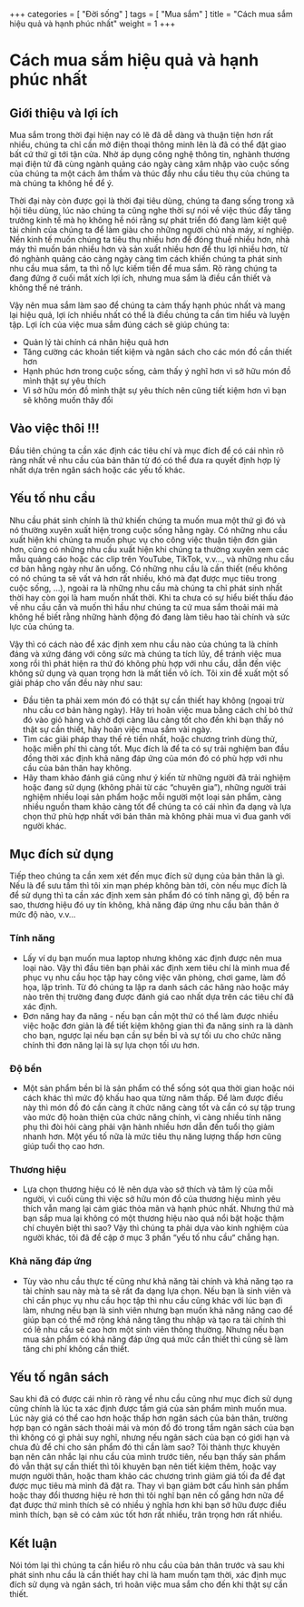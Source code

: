 +++
categories = [
"Đời sống"
]
tags = [
"Mua sắm"
]
title = "Cách mua sắm hiệu quả và hạnh phúc nhất"
weight = 1
+++

# Cách mua sắm hiệu quả và hạnh phúc nhất

## Giới thiệu và lợi ích

Mua sắm trong thời đại hiện nay có lẽ đã dễ dàng và thuận tiện hơn rất nhiều, chúng ta chỉ cần mở điện thoại thông minh
lên là đã có thể đặt giao bất cứ thứ gì tới tận cửa. Nhờ áp dụng công nghệ thông tin, nghành thương mại điện tử đã cùng
ngành quảng cáo ngày càng xâm nhập vào cuộc sống của chúng ta một cách âm thầm và thúc đẩy nhu cầu tiêu thụ của chúng ta
mà chúng ta không hề để ý.

Thời đại này còn được gọi là thời đại tiêu dùng, chúng ta đang sống trong xã hội tiêu dùng, lúc nào chúng ta cũng nghe
thời sự nói về việc thúc đẩy tăng trưởng kinh tế mà họ không hề nói rằng sự phát triển đó đang làm kiệt quệ tài chính
của chúng ta để làm giàu cho những người chủ nhà máy, xí nghiệp. Nền kinh tế muốn chúng ta tiêu thụ nhiều hơn để đóng
thuế nhiều hơn, nhà máy thì muốn bán nhiều hơn và sản xuất nhiều hơn để thu lợi nhiều hơn, từ đó nghành quảng cáo càng
ngày càng tìm cách khiến chúng ta phát sinh nhu cầu mua sắm, ta thì nỗ lực kiếm tiền để mua sắm. Rõ ràng chúng ta đang
đứng ở cuối mắt xích lợi ích, nhưng mua sắm là điều cần thiết và không thể né tránh.

Vậy nên mua sắm làm sao để chúng ta cảm thấy hạnh phúc nhất và mang lại hiệu quả, lợi ích nhiều nhất có thể là điều
chúng ta cần tìm hiểu và luyện tập. Lợi ích của việc mua sắm đúng cách sẽ giúp chúng ta:

* Quản lý tài chính cá nhân hiệu quả hơn
* Tăng cường các khoản tiết kiệm và ngân sách cho các món đồ cần thiết hơn
* Hạnh phúc hơn trong cuộc sống, cảm thấy ý nghĩ hơn vì sở hữu món đồ mình thật sự yêu thích
* Vì sở hữu món đồ mình thật sự yêu thích nên cũng tiết kiệm hơn vì bạn sẽ không muốn thây đổi

## Vào việc thôi !!!

Đầu tiên chúng ta cần xác định các tiêu chí và mục đích để có cái nhìn rõ ràng nhất về nhu cầu của bản thân từ đó có thể
đưa ra quyết định hợp lý nhất dựa trên ngân sách hoặc các yếu tố khác.

## Yếu tố nhu cầu

Nhu cầu phát sinh chính là thứ khiến chúng ta muốn mua một thứ gì đó và nó thường xuyên xuất hiện trong cuộc sống hằng
ngày. Có những nhu cầu xuất hiện khi chúng ta muốn phục vụ cho công việc thuận tiện đơn giản hơn, cũng có những nhu cầu
xuất hiện khi chúng ta thường xuyên xem các mẫu quảng cáo hoặc các clip trên YouTube, TikTok, v.v…, và những nhu cầu cơ
bản hằng ngày như ăn uống. Có những nhu cầu là cần thiết (nếu không có nó chúng ta sẽ vất vả hơn rất nhiều, khó mà đạt
được mục tiêu trong cuộc sống, …), ngoài ra là những nhu cầu mà chúng ta chỉ phát sinh nhất thời hay còn gọi là ham muốn
nhất thời. Khi ta chưa có sự hiểu biết thấu đáo về nhu cầu cần và muốn thì hầu như chúng ta cứ mua sắm thoải mái mà
không hề biết rằng những hành động đó đang làm tiêu hao tài chính và sức lực của chúng ta.

Vậy thì có cách nào để xác định xem nhu cầu nào của chúng ta là chính đáng và xứng đáng với công sức mà chúng ta tích
lũy, để tránh việc mua xong rồi thì phát hiện ra thứ đó không phù hợp với nhu cầu, dẫn đến việc không sử dụng và quan
trọng hơn là mất tiền vô ích. Tôi xin đề xuất một số giải pháp cho vấn đều này như sau:

* Đầu tiên ta phải xem món đó có thật sự cần thiết hay không (ngoại trừ nhu cầu cơ bản hàng ngày). Hãy trì hoãn việc mua
  bằng cách chỉ bỏ thứ đó vào giỏ hàng và chờ đợi càng lâu càng tốt cho đến khi bạn thấy nó thật sự cần thiết, hãy hoãn
  việc mua sắm vài ngày.
* Tìm các giải pháp thay thế rẻ tiền nhất, hoặc chương trình dùng thử, hoặc miễn phí thì càng tốt. Mục đích là để ta có
  sự trải nghiệm ban đầu đồng thời xác định khả năng đáp ứng của món đó có phù hợp với nhu cầu của bản thân hay không.
* Hãy tham khảo đánh giá cũng như ý kiến từ những người đã trải nghiệm hoặc đang sử dụng (không phải từ các “chuyên
  gia”), những người trải nghiệm nhiều loại sản phẩm hoặc mỗi người một loại sản phẩm, càng nhiều nguồn tham khảo càng
  tốt để chúng ta có cái nhìn đa dạng và lựa chọn thứ phù hợp nhất với bản thân mà không phải mua vì đua ganh với người
  khác.

## Mục đích sử dụng

Tiếp theo chúng ta cần xem xét đến mục đích sử dụng của bản thân là gì. Nếu là để sưu tầm thì tôi xin mạn phép không bàn
tới, còn nếu mục đích là để sử dụng thì ta cần xác định xem sản phẩm đó có tính năng gì, độ bền ra sao, thương hiệu đó
uy tín không, khả năng đáp ứng nhu cầu bản thân ở mức độ nào, v.v…

### Tính năng

* Lấy ví dụ bạn muốn mua laptop nhưng không xác định được nên mua loại nào. Vậy thì đầu tiên bạn phải xác định xem
  tiêu chí là mình mua để phục vụ nhu cầu học tập hay công việc văn phòng, chơi game, làm đồ họa, lập trình. Từ đó
  chúng ta lập ra danh sách các hãng nào hoặc máy nào trên thị trường đang được đánh giá cao nhất dựa trên các tiêu
  chí đã xác định.
* Đơn năng hay đa năng - nếu bạn cần một thứ có thể làm được nhiều việc hoặc đơn giản là để tiết kiệm không gian thì
  đa năng sinh ra là dành cho bạn, ngược lại nếu bạn cần sự bền bỉ và sự tối ưu cho chức năng chính thì đơn năng lại
  là sự lựa chọn tối ưu hơn.

### Độ bền

* Một sản phẩm bền bỉ là sản phẩm có thể sống sót qua thời gian hoặc nói cách khác thì mức độ khấu hao qua từng năm
  thấp. Để làm được điều này thì món đồ đó cần càng ít chức năng càng tốt và cần có sự tập trung vào mức độ hoàn
  thiện của chức năng chính, vì càng nhiều tính năng phụ thì đòi hỏi càng phải vận hành nhiều hơn dẫn đến tuổi thọ
  giảm nhanh hơn. Một yếu tố nữa là mức tiêu thụ năng lượng thấp hơn cũng giúp tuổi thọ cao hơn.

### Thương hiệu

* Lựa chọn thương hiệu có lẽ nên dựa vào sở thích và tâm lý của mỗi người, vì cuối cùng thì việc sở hữu món đồ của
  thương hiệu mình yêu thích vẫn mang lại cảm giác thỏa mãn và hạnh phúc nhất. Nhưng thứ mà bạn sắp mua lại không có
  một thương hiệu nào quá nổi bật hoặc thậm chí chuyên biệt thì sao? Vậy thì chúng ta phải dựa vào kinh nghiệm của
  người khác, tôi đã đề cập ở mục 3 phần “yếu tố nhu cầu“ chẳng hạn.

### Khả năng đáp ứng

* Tùy vào nhu cầu thực tế cũng như khả năng tài chính và khả năng tạo ra tài chính sau này mà ta sẽ rất đa dạng lựa
  chọn. Nếu bạn là sinh viên và chỉ cần phục vụ nhu cầu học tập thì nhu cầu cũng khác với lúc bạn đi làm, nhưng nếu
  bạn là sinh viên nhưng bạn muốn khả năng nâng cao để giúp bạn có thể mở rộng khả năng tăng thu nhập và tạo ra tài
  chính thì có lẽ nhu cầu sẽ cao hơn một sinh viên thông thường. Nhưng nếu bạn mua sản phẩm có khả năng đáp ứng quá
  mức cần thiết thì cũng sẽ làm tăng chi phí không cần thiết.

## Yếu tố ngân sách

Sau khi đã có được cái nhìn rõ ràng về nhu cầu cũng như mục đích sử dụng cũng chính là lúc ta xác định được tầm giá của
sản phẩm mình muốn mua. Lúc này giá có thể cao hơn hoặc thấp hơn ngân sách của bản thân, trường hợp bạn có ngân sách
thoải mái và món đồ đó trong tầm ngân sách của bạn thì không có gì phải suy nghĩ, nhưng nếu ngân sách của bạn có giới
hạn và chưa đủ để chi cho sản phẩm đó thì cần làm sao? Tôi thành thực khuyên bạn nên cân nhắc lại nhu cầu của mình trước
tiên, nếu bạn thấy sản phẩm đó vẫn thật sự cần thiết thì tôi khuyên bạn nên tiết kiệm thêm, hoặc vay mượn người thân,
hoặc tham khảo các chương trình giảm giá tối đa để đạt được mục tiêu mà mình đã đặt ra. Thay vì bạn giảm bớt cấu hình
sản phẩm hoặc thay đổi thương hiệu rẻ hơn thì tôi nghĩ bạn nên cố gắng hơn nữa để đạt được thứ mình thích sẽ có nhiều ý
nghĩa hơn khi bạn sở hữu được điều mình thích, bạn sẽ có cảm xúc tốt hơn rất nhiều, trân trọng hơn rất nhiều.

## Kết luận

Nói tóm lại thì chúng ta cần hiểu rõ nhu cầu của bản thân trước và sau khi phát sinh nhu cầu là cần thiết hay chỉ là ham
muốn tạm thời, xác định mục đích sử dụng và ngân sách, trì hoãn việc mua sắm cho đến khi thật sự cần thiết.